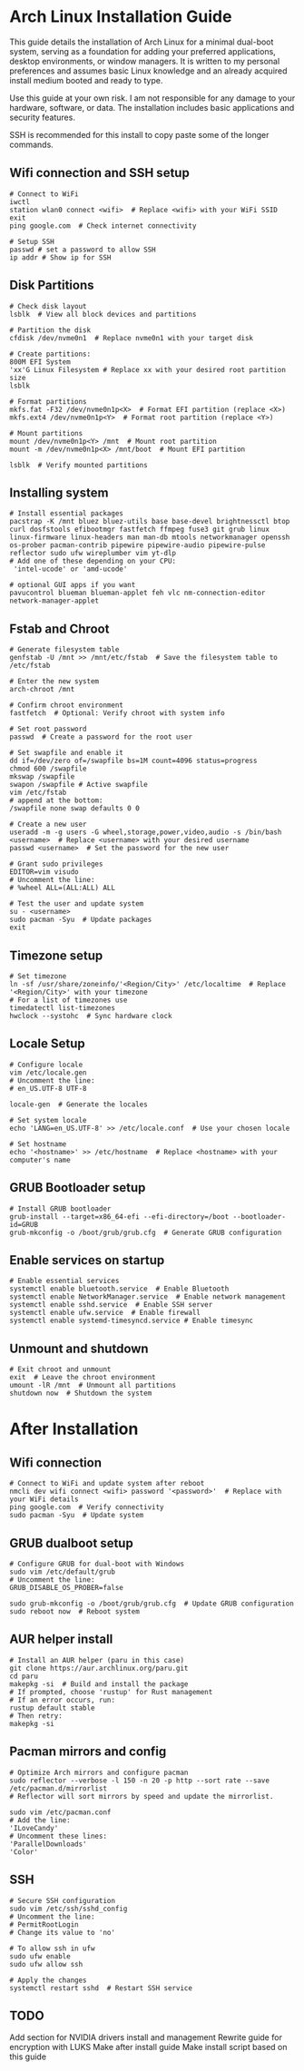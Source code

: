# Arch Linux Installation Guide

This guide details the installation of Arch Linux for a minimal dual-boot system, serving as a foundation for adding your preferred applications, desktop environments, or window managers. It is written to my personal preferences and assumes basic Linux knowledge and an already acquired install medium booted and ready to type.

Use this guide at your own risk. I am not responsible for any damage to your hardware, software, or data. The installation includes basic applications and security features.

SSH is recommended for this install to copy paste some of the longer commands.

## Wifi connection and SSH setup
```shell
# Connect to WiFi
iwctl
station wlan0 connect <wifi>  # Replace <wifi> with your WiFi SSID
exit
ping google.com  # Check internet connectivity

# Setup SSH
passwd # set a password to allow SSH
ip addr # Show ip for SSH
```

## Disk Partitions
```shell
# Check disk layout
lsblk  # View all block devices and partitions

# Partition the disk
cfdisk /dev/nvme0n1  # Replace nvme0n1 with your target disk

# Create partitions:
800M EFI System
'xx'G Linux Filesystem # Replace xx with your desired root partition size
lsblk

# Format partitions
mkfs.fat -F32 /dev/nvme0n1p<X>  # Format EFI partition (replace <X>)
mkfs.ext4 /dev/nvme0n1p<Y>  # Format root partition (replace <Y>)

# Mount partitions
mount /dev/nvme0n1p<Y> /mnt  # Mount root partition
mount -m /dev/nvme0n1p<X> /mnt/boot  # Mount EFI partition

lsblk  # Verify mounted partitions
```

## Installing system
```shell
# Install essential packages
pacstrap -K /mnt bluez bluez-utils base base-devel brightnessctl btop curl dosfstools efibootmgr fastfetch ffmpeg fuse3 git grub linux linux-firmware linux-headers man man-db mtools networkmanager openssh os-prober pacman-contrib pipewire pipewire-audio pipewire-pulse reflector sudo ufw wireplumber vim yt-dlp
# Add one of these depending on your CPU:
 'intel-ucode' or 'amd-ucode'

# optional GUI apps if you want
pavucontrol blueman blueman-applet feh vlc nm-connection-editor network-manager-applet
```

## Fstab and Chroot
```shell
# Generate filesystem table
genfstab -U /mnt >> /mnt/etc/fstab  # Save the filesystem table to /etc/fstab

# Enter the new system
arch-chroot /mnt

# Confirm chroot environment
fastfetch  # Optional: Verify chroot with system info

# Set root password
passwd  # Create a password for the root user

# Set swapfile and enable it
dd if=/dev/zero of=/swapfile bs=1M count=4096 status=progress 
chmod 600 /swapfile
mkswap /swapfile
swapon /swapfile # Active swapfile
vim /etc/fstab
# append at the bottom:
/swapfile none swap defaults 0 0

# Create a new user
useradd -m -g users -G wheel,storage,power,video,audio -s /bin/bash <username>  # Replace <username> with your desired username
passwd <username>  # Set the password for the new user

# Grant sudo privileges
EDITOR=vim visudo 
# Uncomment the line:
# %wheel ALL=(ALL:ALL) ALL

# Test the user and update system
su - <username>
sudo pacman -Syu  # Update packages
exit
```

## Timezone setup
```shell
# Set timezone
ln -sf /usr/share/zoneinfo/'<Region/City>' /etc/localtime  # Replace '<Region/City>' with your timezone
# For a list of timezones use
timedatectl list-timezones
hwclock --systohc  # Sync hardware clock
```

## Locale Setup
```shell
# Configure locale
vim /etc/locale.gen
# Uncomment the line:
# en_US.UTF-8 UTF-8

locale-gen  # Generate the locales

# Set system locale
echo 'LANG=en_US.UTF-8' >> /etc/locale.conf  # Use your chosen locale

# Set hostname
echo '<hostname>' >> /etc/hostname  # Replace <hostname> with your computer's name
```

## GRUB Bootloader setup
```shell
# Install GRUB bootloader
grub-install --target=x86_64-efi --efi-directory=/boot --bootloader-id=GRUB
grub-mkconfig -o /boot/grub/grub.cfg  # Generate GRUB configuration
```

## Enable services on startup
```shell
# Enable essential services
systemctl enable bluetooth.service  # Enable Bluetooth
systemctl enable NetworkManager.service  # Enable network management
systemctl enable sshd.service  # Enable SSH server
systemctl enable ufw.service  # Enable firewall
systemctl enable systemd-timesyncd.service # Enable timesync
```

## Unmount and shutdown
```shell
# Exit chroot and unmount
exit  # Leave the chroot environment
umount -lR /mnt  # Unmount all partitions
shutdown now  # Shutdown the system
```
# After Installation
## Wifi connection
```shell
# Connect to WiFi and update system after reboot
nmcli dev wifi connect <wifi> password '<password>'  # Replace with your WiFi details
ping google.com  # Verify connectivity
sudo pacman -Syu  # Update system
```

## GRUB dualboot setup
```shell
# Configure GRUB for dual-boot with Windows
sudo vim /etc/default/grub
# Uncomment the line:
GRUB_DISABLE_OS_PROBER=false

sudo grub-mkconfig -o /boot/grub/grub.cfg  # Update GRUB configuration
sudo reboot now  # Reboot system
```

## AUR helper install
```shell
# Install an AUR helper (paru in this case)
git clone https://aur.archlinux.org/paru.git
cd paru
makepkg -si  # Build and install the package
# If prompted, choose 'rustup' for Rust management
# If an error occurs, run:
rustup default stable
# Then retry:
makepkg -si
```

## Pacman mirrors and config
```shell
# Optimize Arch mirrors and configure pacman
sudo reflector --verbose -l 150 -n 20 -p http --sort rate --save /etc/pacman.d/mirrorlist
# Reflector will sort mirrors by speed and update the mirrorlist.

sudo vim /etc/pacman.conf
# Add the line:
'ILoveCandy'
# Uncomment these lines:
'ParallelDownloads'
'Color'
```

## SSH
```shell
# Secure SSH configuration
sudo vim /etc/ssh/sshd_config
# Uncomment the line:
# PermitRootLogin
# Change its value to 'no'

# To allow ssh in ufw
sudo ufw enable
sudo ufw allow ssh

# Apply the changes
systemctl restart sshd  # Restart SSH service
```

## TODO
Add section for NVIDIA drivers install and management
Rewrite guide for encryption with LUKS
Make after install guide
Make install script based on this guide
